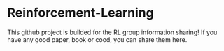 # Reinforcement-Learning
This github project is builded for the RL group information sharing!
If you have any good paper, book or cood, you can share them here.
